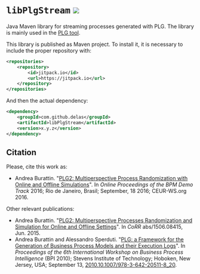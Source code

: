 # `libPlgStream` [![](https://jitpack.io/v/delas/libPlgStream.svg)](https://jitpack.io/#delas/libPlgStream)

Java Maven library for streaming processes generated with PLG. The library is mainly used in the [PLG tool](https://github.com/delas/plg).

This library is published as Maven project. To install it, it is necessary to include the proper repository with:
```xml
<repositories>
    <repository>
        <id>jitpack.io</id>
        <url>https://jitpack.io</url>
    </repository>
</repositories>
```
And then the actual dependency:
```xml
<dependency>
    <groupId>com.github.delas</groupId>
    <artifactId>libPlgStream</artifactId>
    <version>x.y.z</version>
</dependency>
```

## Citation

Please, cite this work as:
* Andrea Burattin. "[PLG2: Multiperspective Process Randomization with Online and Offline Simulations](https://andrea.burattin.net/publications/2016-bpm-demo)". In *Online Proceedings of the BPM Demo Track* 2016; Rio de Janeiro, Brasil; September, 18 2016; CEUR-WS.org 2016.

Other relevant publications:
* Andrea Burattin. "[PLG2: Multiperspective Processes Randomization and Simulation for Online and Offline Settings](http://arxiv.org/abs/1506.08415)". In *CoRR* abs/1506.08415, Jun. 2015.
* Andrea Burattin and Alessandro Sperduti. "[PLG: a Framework for the Generation of Business Process Models and their Execution Logs](http://andrea.burattin.net/publications/2010-bpi)". In *Proceedings of the 6th International Workshop on Business Process Intelligence* (BPI 2010); Stevens Institute of Technology; Hoboken, New Jersey, USA; September 13, [2010.10.1007/978-3-642-20511-8_20](http://dx.doi.org/10.1007/978-3-642-20511-8_20).
